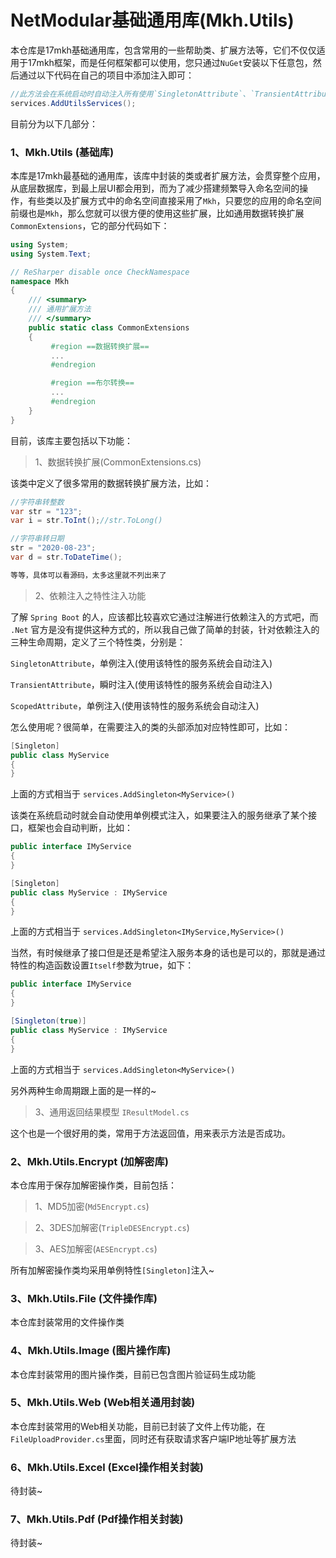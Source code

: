 # NetModular基础通用库(Mkh.Utils)

本仓库是17mkh基础通用库，包含常用的一些帮助类、扩展方法等，它们不仅仅适用于17mkh框架，而是任何框架都可以使用，您只通过`NuGet`安装以下任意包，然后通过以下代码在自己的项目中添加注入即可：

```csharp
//此方法会在系统启动时自动注入所有使用`SingletonAttribute`、`TransientAttribute`、`ScopedAttribute`特性方式注入的服务，而下面所有库中的服务都已经采用了该方式
services.AddUtilsServices();
```

目前分为以下几部分：

### 1、Mkh.Utils (基础库)

本库是17mkh最基础的通用库，该库中封装的类或者扩展方法，会贯穿整个应用，从底层数据库，到最上层UI都会用到，而为了减少搭建频繁导入命名空间的操作，有些类以及扩展方式中的命名空间直接采用了`Mkh`，只要您的应用的命名空间前缀也是`Mkh`，那么您就可以很方便的使用这些扩展，比如通用数据转换扩展`CommonExtensions`，它的部分代码如下：

```csharp
using System;
using System.Text;

// ReSharper disable once CheckNamespace
namespace Mkh
{
    /// <summary>
    /// 通用扩展方法
    /// </summary>
    public static class CommonExtensions
    {
         #region ==数据转换扩展==
         ...
         #endregion

         #region ==布尔转换==
         ...
         #endregion
    }
}
```

目前，该库主要包括以下功能：

> 1、数据转换扩展(CommonExtensions.cs)

该类中定义了很多常用的数据转换扩展方法，比如：

```csharp
//字符串转整数
var str = "123";
var i = str.ToInt();//str.ToLong()

//字符串转日期
str = "2020-08-23";
var d = str.ToDateTime();

等等，具体可以看源码，太多这里就不列出来了

```

> 2、依赖注入之特性注入功能

了解 `Spring Boot` 的人，应该都比较喜欢它通过注解进行依赖注入的方式吧，而 `.Net` 官方是没有提供这种方式的，所以我自己做了简单的封装，针对依赖注入的三种生命周期，定义了三个特性类，分别是：

`SingletonAttribute`，单例注入(使用该特性的服务系统会自动注入)

`TransientAttribute`，瞬时注入(使用该特性的服务系统会自动注入)

`ScopedAttribute`，单例注入(使用该特性的服务系统会自动注入)

怎么使用呢？很简单，在需要注入的类的头部添加对应特性即可，比如：

```csharp
[Singleton]
public class MyService
{
}
```

上面的方式相当于 `services.AddSingleton<MyService>()`

该类在系统启动时就会自动使用单例模式注入，如果要注入的服务继承了某个接口，框架也会自动判断，比如：

```csharp
public interface IMyService
{
}

[Singleton]
public class MyService : IMyService
{
}
```

上面的方式相当于 `services.AddSingleton<IMyService,MyService>()`

当然，有时候继承了接口但是还是希望注入服务本身的话也是可以的，那就是通过特性的构造函数设置`Itself`参数为true，如下：

```csharp
public interface IMyService
{
}

[Singleton(true)]
public class MyService : IMyService
{
}
```

上面的方式相当于 `services.AddSingleton<MyService>()`

另外两种生命周期跟上面的是一样的~

> 3、通用返回结果模型 `IResultModel.cs`

这个也是一个很好用的类，常用于方法返回值，用来表示方法是否成功。

### 2、Mkh.Utils.Encrypt (加解密库)

本仓库用于保存加解密操作类，目前包括：

> 1、MD5加密(`Md5Encrypt.cs`)

> 2、3DES加解密(`TripleDESEncrypt.cs`)

> 3、AES加解密(`AESEncrypt.cs`)

所有加解密操作类均采用单例特性`[Singleton]`注入~

### 3、Mkh.Utils.File (文件操作库)

本仓库封装常用的文件操作类

### 4、Mkh.Utils.Image (图片操作库)

本仓库封装常用的图片操作类，目前已包含图片验证码生成功能

### 5、Mkh.Utils.Web (Web相关通用封装)

本仓库封装常用的Web相关功能，目前已封装了文件上传功能，在`FileUploadProvider.cs`里面，同时还有获取请求客户端IP地址等扩展方法

### 6、Mkh.Utils.Excel (Excel操作相关封装)

待封装~

### 7、Mkh.Utils.Pdf (Pdf操作相关封装)

待封装~
